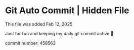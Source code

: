 # Git Auto Commit | Hidden File

This file was added Feb 12, 2025

Just for fun and keeping my daily git commit active 🤪

commit number: 458563
